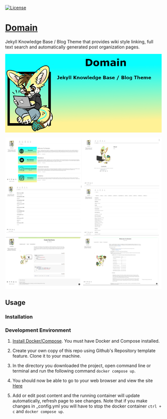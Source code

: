 
[![License](https://img.shields.io/github/license/Lumunix/domain?style=plastic)](https://github.com/Lumunix/Domain/blob/main/LICENSE)

# [Domain](https://lumunix.github.io/Domain/)
Jekyll Knowledge Base / Blog Theme that provides wiki style linking, full text search and automatically generated post organization pages.

![Project-Banner](/readme/project-banner.png)

![Showcase](/readme/showcase.png)
## Usage

### Installation





### Development Environment
1. [Install Docker/Compose](https://docs.docker.com/compose/install/). You must have Docker and Compose installed.

2. Create your own copy of this repo using Github's Repository template feature. Clone it to your machine.

3. In the directory you downloaded the project, open command line or terminal and run the following command `docker compose up`.

4. You should now be able to go to your web browser and view the site [Here](http://127.0.0.1:4000/)

5. Add or edit post content and the running container will update automatically, refresh page to see changes. Note that if you make changes in _config.yml you will have to stop the docker container `ctrl + c` and `docker compose up`.
